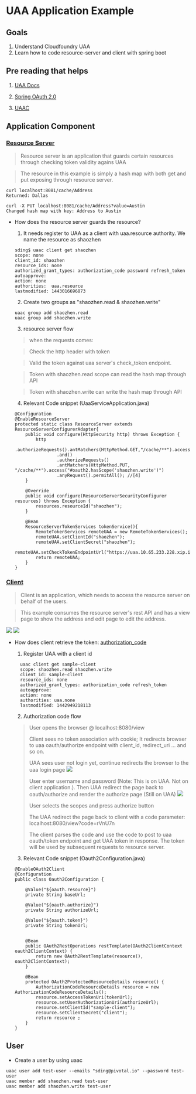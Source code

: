 # UAA Application Example

## Goals
1. Understand Cloudfoundry UAA
2. Learn how to code resource-server and client with spring boot

## Pre reading that helps
1. [UAA Docs](https://github.com/cloudfoundry/uaa/blob/master/docs/Sysadmin-Guide.rst)

2. [Spring OAuth 2.0](http://projects.spring.io/spring-security-oauth/docs/Home.html)

3. [UAAC](https://docs.cloudfoundry.org/adminguide/uaa-user-management.html)

## Application Component

### [Resource Server](resource-server)

> Resource server is an application that guards certain resources through checking token validity agains UAA

>The resource in this example is simply a hash map with both get and put exposing through resource server.

```
curl localhost:8081/cache/Address
Returned: Dallas

curl -X PUT localhost:8081/cache/Address?value=Austin
Changed hash map with key: Address to Austin
```

* How does the resource server guards the resource?

  1. It needs register to UAA as a client with uaa.resource authority. We name the resource as shaozhen

  ```
  sding$ uaac client get shaozhen
  scope: none
  client_id: shaozhen
  resource_ids: none
  authorized_grant_types: authorization_code password refresh_token
  autoapprove:
  action: none
  authorities:  uaa.resource
  lastmodified: 1443016696873
  ```
  2. Create two groups as "shaozhen.read & shaozhen.write"

  ```
  uaac group add shaozhen.read
  uaac group add shaozhen.write
  ```

  3. resource server flow

  > when the requests comes:

  > Check the http header with token

  > Valid the token against uaa server's check_token endpoint.

  > Token with shaozhen.read scope can read the hash map through API

  > Token with shaozhen.write can write the hash map through API

  4. Relevant Code snippet (UaaServiceApplication.java)

  ```
  @Configuration
  @EnableResourceServer
  protected static class ResourceServer extends ResourceServerConfigurerAdapter{
      public void configure(HttpSecurity http) throws Exception {
          http
                  .authorizeRequests().antMatchers(HttpMethod.GET,"/cache/**").access("#oauth2.hasScope('shaozhen.read')")
                  .and()
                  .authorizeRequests()
                  .antMatchers(HttpMethod.PUT, "/cache/**").access("#oauth2.hasScope('shaozhen.write')")
                  .anyRequest().permitAll(); //[4]
      }

      @Override
      public void configure(ResourceServerSecurityConfigurer resources) throws Exception {
          resources.resourceId("shaozhen");
      }

      @Bean
      ResourceServerTokenServices tokenService(){
          RemoteTokenServices remoteUAA = new RemoteTokenServices();
          remoteUAA.setClientId("shaozhen");
          remoteUAA.setClientSecret("shaozhen");
          remoteUAA.setCheckTokenEndpointUrl("https://uaa.10.65.233.228.xip.io/check_token");
          return remoteUAA;
      }
  }
  ```


### [Client](client)

> Client is an application, which needs to access the resource server on behalf of the users.

> This example consumes the resource server's rest API and has a view page to show the address and edit page to edit the address.

![](pictures/view.png)
![](pictures/edit.png)

* How does client retrieve the token: [authorization_code](https://tools.ietf.org/html/rfc6749#page-8)

  1. Register UAA with a client id

  ```
    uaac client get sample-client
    scope: shaozhen.read shaozhen.write
    client_id: sample-client
    resource_ids: none
    authorized_grant_types: authorization_code refresh_token
    autoapprove:
    action: none
    authorities: uaa.none
    lastmodified: 1442949218113  
  ```

  2. Authorization code flow
  > User opens the browser @ localhost:8080/view
  >
  > Client sees no token association with cookie; It redirects browser to uaa oauth/authorize endpoint with client_id, redirect_uri ... and so on.  
  >
  > UAA sees user not login yet, continue redirects the browser to the uaa login page
  ![](pictures/login.png)
  >
  > User enter username and password (Note: This is on UAA. Not on client application.). Then UAA redirect the page back to oauth/authorize and render the authorize page (Still on UAA)
  ![](pictures/authorize.png)
  >
  > User selects the scopes and press authorize button
  >
  > The UAA redirect the page back to client with a code parameter: localhost:8080/view?code=rVnU7n  
  >
  > The client parses the code and use the code to post to uaa oauth/token endpoint and get UAA token in response. The token will be used by subsequent requests to resource server.

  3. Relevant Code snippet (Oauth2Configuration.java)

  ```
  @EnableOAuth2Client
  @Configuration
  public class Oauth2Configuration {

      @Value("${oauth.resource}")
      private String baseUrl;

      @Value("${oauth.authorize}")
      private String authorizeUrl;

      @Value("${oauth.token}")
      private String tokenUrl;


      @Bean
      public OAuth2RestOperations restTemplate(OAuth2ClientContext oauth2ClientContext) {
          return new OAuth2RestTemplate(resource(), oauth2ClientContext);
      }

      @Bean
      protected OAuth2ProtectedResourceDetails resource() {
          AuthorizationCodeResourceDetails resource = new AuthorizationCodeResourceDetails();
          resource.setAccessTokenUri(tokenUrl);
          resource.setUserAuthorizationUri(authorizeUrl);
          resource.setClientId("sample-client");
          resource.setClientSecret("client");
          return resource ;
      }
  }  
  ```

## User
* Create a user by using uaac  

```
uaac user add test-user --emails "sding@pivotal.io" --password test-user
uaac member add shaozhen.read test-user
uaac member add shaozhen.write test-user
```
